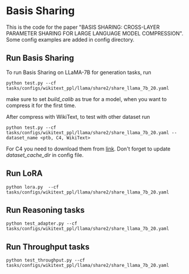 # Basis Sharing
This is the code for the paper "BASIS SHARING: CROSS-LAYER PARAMETER SHARING
FOR LARGE LANGUAGE MODEL COMPRESSION". Some config examples are added in config directory.

## Run Basis Sharing
To run Basis Sharing on LLaMA-7B for generation tasks, run
```
python test.py --cf tasks/configs/wikitext_ppl/llama/share2/share_llama_7b_20.yaml
```
make sure to set *build_calib* as true for a model, when you want to compress it for the first time.

After compress with WikiText, to test with other dataset run
~~~
python test.py --cf tasks/configs/wikitext_ppl/llama/share2/share_llama_7b_20.yaml --dataset_name <ptb, C4, WikiText>
~~~
For C4 you need to download them from [link](https://drive.google.com/drive/folders/123Id1MkZVsKySGy_sMO4RgiJKrtPcvUp?usp=drive_link). Don't forget to update *dataset_cache_dir* in config file.

## Run LoRA
~~~
python lora.py  --cf tasks/configs/wikitext_ppl/llama/share2/share_llama_7b_20.yaml
~~~

## Run Reasoning tasks
~~~
python test_adapter.py --cf tasks/configs/wikitext_ppl/llama/share2/share_llama_7b_20.yaml
~~~

## Run Throughput tasks
~~~
python test_throughput.py --cf tasks/configs/wikitext_ppl/llama/share2/share_llama_7b_20.yaml
~~~
